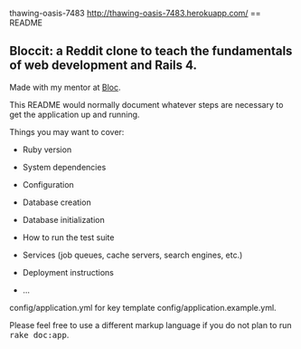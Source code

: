 thawing-oasis-7483
http://thawing-oasis-7483.herokuapp.com/
== README

## Bloccit: a Reddit clone to teach the fundamentals of web development and Rails 4.

Made with my mentor at [Bloc](http://bloc.io).

This README would normally document whatever steps are necessary to get the
application up and running.

Things you may want to cover:

* Ruby version

* System dependencies

* Configuration

* Database creation

* Database initialization

* How to run the test suite

* Services (job queues, cache servers, search engines, etc.)

* Deployment instructions

* ...

config/application.yml
for key template
config/application.example.yml.

Please feel free to use a different markup language if you do not plan to run
<tt>rake doc:app</tt>.
